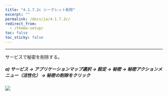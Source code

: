 ```yaml
---
title: "4.1.7.2c シークレット削除"
excerpt: ""
permalink: /docs/ja/4.1.7.2c/
redirect_from:
  - /theme-setup/
toc: false
toc_sticky: false
---
```



---

サービスで秘密を削除する。

##### a\) サービス → アプリケーションマップ選択 → 設定 → 秘密 → 秘密アクションメニュー（活性化） → 秘密の削除をクリック
![](/assets/JP/2.5/3.1.6-2c_2.png)
